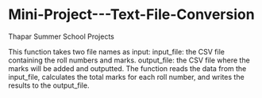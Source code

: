 # Mini-Project---Text-File-Conversion
Thapar Summer School Projects

This function takes two file names as input:
    input_file: the CSV file containing the roll numbers and marks.
    output_file: the CSV file where the marks will be added and outputted.
The function reads the data from the input_file, calculates the total marks for each roll number, and writes the results to the output_file.

